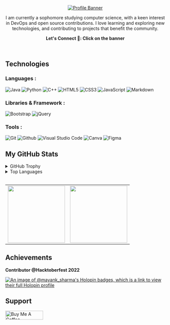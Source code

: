 <p align="center"><a href="https://linkfree.io/Mayank-Sharma17"><img alt="Profile Banner" src="https://user-images.githubusercontent.com/113251342/235408834-20314bde-8dda-45ad-882c-2def0029faf3.png"></a></p>

<div align="center">
I am currently a sophomore studying computer science, with a keen interest in DevOps and open source contributions. I love learning and exploring new technologies, and contributing to projects that benefit the community.

<br>

**Let's Connect 🔗: Click on the banner**
</div>
<br>

## Technologies 
### Languages :
![Java](https://img.shields.io/badge/-Java-important?style=flat-square&logo=openjdk&logoColor=white)
![Python](https://img.shields.io/badge/Python-3670A0?style=flat-square&logo=python&logoColor=ffdd54)
![C++](https://img.shields.io/badge/-C++-00599C?style=flat-square&logo=c)
![HTML5](https://img.shields.io/badge/HTML5-E34F26?style=flat-square&logo=html5&logoColor=white)
![CSS3](https://img.shields.io/badge/CSS3-1572B6?style=flat-square&logo=css3&logoColor=white)
![JavaScript](https://img.shields.io/badge/JavaScript-%23323330.svg?style=flat-square&logo=javascript&logoColor=%23F7DF1E)
![Markdown](https://img.shields.io/badge/Markdown-343a40?style=flat-square&logo=markdown&logoColor=white)

### Libraries & Framework :
![Bootstrap](https://img.shields.io/badge/-Bootstrap-712cf9?style=flat-square&logo=bootstrap&logoColor=white)
![jQuery](https://img.shields.io/badge/-jQuery-blue?style=flat-square&logo=jquery&logoColor=white)

### Tools :
![Git](https://img.shields.io/badge/Git-E44C30?style=flat-square&logo=git&logoColor=white)
![Github](https://img.shields.io/badge/GitHub-100000?style=flat-square&logo=github&logoColor=white)
![Visual Studio Code](https://img.shields.io/badge/Visual%20Studio%20Code-informational?style=flat-square&logo=visual-studio-code&logoColor=white)
![Canva](https://img.shields.io/badge/Canva-blue?style=flat-square&logo=Canva&logoColor=white)
![Figma](https://img.shields.io/badge/Figma-a259ff?style=flat-square&logo=Figma&logoColor=white)

## My GitHub Stats
<details>
 <summary>GitHub Trophy</summary>
 <br>
 <div align="center">

 [![trophy](https://github-profile-trophy.vercel.app/?username=Mayank-Sharma17&theme=onestar&row=1&column=7)](https://github.com/ryo-ma/github-profile-trophy)

 </div>

</details>
<details>
 <summary>Top Languages</summary>
 
 <div align="center">

 [![Top Langs](https://github-readme-stats.vercel.app/api/top-langs/?username=Mayank-Sharma17&bg_color=0c1014&text_color=ffffff&title_color=a8a8a8&layout=compact&langs_count=10)](https://github.com/anuraghazra/github-readme-stats)

 </div>

</details>
<br>
<table>
  <tr>
    <td><img height="180em" src="https://github-readme-stats.vercel.app/api?username=Mayank-Sharma17&show_icons=true&cache_seconds=86400&theme=gotham&hide_border=true"/></td>
    <td><img height="180em"  src="https://github-readme-streak-stats.herokuapp.com/?user=Mayank-Sharma17&theme=gotham&hide_border=true"/></td>
  </tr>
</table>

## Achievements

**Contributor @Hacktoberfest 2022**

[![An image of @mayank_sharma's Holopin badges, which is a link to view their full Holopin profile](https://holopin.me/mayank_sharma)](https://holopin.io/@mayank_sharma)

## Support

<a href="https://www.buymeacoffee.com/mayank17" target="_blank"><img src="https://cdn.buymeacoffee.com/buttons/default-yellow.png" alt="Buy Me A Coffee" height="28" width="119"></a>